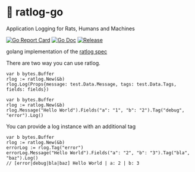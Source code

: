 # :rat: ratlog-go

Application Logging for Rats, Humans and Machines

[![Go Report Card](https://goreportcard.com/badge/github.com/mediabakery/ratlog-go?style=flat-square)](https://goreportcard.com/report/github.com/mediabakery/ratlog-go)
[![Go Doc](https://img.shields.io/badge/godoc-reference-blue.svg?style=flat-square)](http://godoc.org/github.com/mediabakery/ratlog-go)
[![Release](https://img.shields.io/github/release/mediabakery/ratlog-go.svg?style=flat-square)](https://github.com/mediabakery/ratlog-go/releases/latest)


golang implementation of the [ratlog spec](https://github.com/ratlog/ratlog-spec)

There are two way you can use ratlog.

```golang
var b bytes.Buffer
rlog := ratlog.New(&b)
rlog.Log(Props{message: test.Data.Message, tags: test.Data.Tags, fields: fields})
```

```golang
var b bytes.Buffer
rlog := ratlog.New(&b)
rlog.Message("Hello World").Fields("a": "1", "b": "2").Tag("debug", "error").Log()
```

You can provide a log instance with an additional tag

```golang
var b bytes.Buffer
rlog := ratlog.New(&b)
errorLog := rlog.Tag("error")
errorLog.Message("Hello World").Fields("a": "2", "b": "3").Tag("bla", "baz").Log()
// [error|debug|bla|baz] Hello World | a: 2 | b: 3
```
